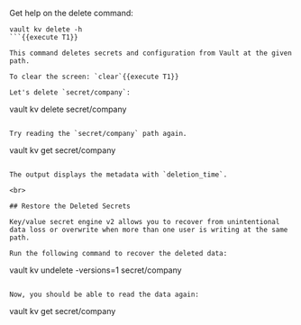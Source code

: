 Get help on the delete command:

```
vault kv delete -h
```{{execute T1}}

This command deletes secrets and configuration from Vault at the given path.

To clear the screen: `clear`{{execute T1}}

Let's delete `secret/company`:

```
vault kv delete secret/company
```{{execute T1}}

Try reading the `secret/company` path again.

```
vault kv get secret/company
```{{execute T1}}

The output displays the metadata with `deletion_time`.

<br>

## Restore the Deleted Secrets

Key/value secret engine v2 allows you to recover from unintentional data loss or overwrite when more than one user is writing at the same path.

Run the following command to recover the deleted data:

```
vault kv undelete -versions=1 secret/company
```{{execute T1}}

Now, you should be able to read the data again:

```
vault kv get secret/company
```{{execute T1}}
